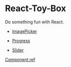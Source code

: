 # React-Toy-Box

Do something fun with React.

- [ImagePicker](./ImagePicker)

- [Progress](./Progress)

- [Slider](./Slider)

[Component ref]( https://ant.design/docs/react/introduce-cn)


